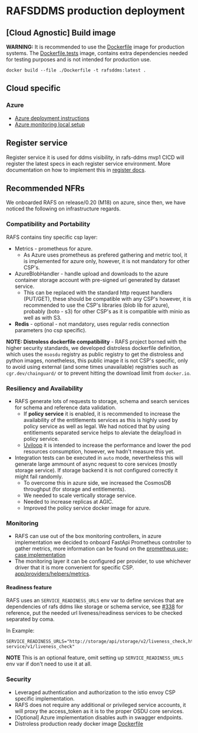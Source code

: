 # RAFSDDMS production deployment

## [Cloud Agnostic] Build image

**WARNING:** It is recommended to use the [Dockerfile](../../Dockerfile) image for production systems.  The [Dockerfile.tests](../../Dockerfile.tests) image, contains extra dependencies needed for testing purposes and is not intended for production use.

```shell
docker build --file ./Dockerfile -t rafsddms:latest .
```

## Cloud specific

### Azure

* [Azure deployment instructions](./azure/)
* [Azure monitoring local setup](./azure/monitoring/)

## Register service

Register service it is used for ddms visibility, in rafs-ddms mvp1 CICD will register the latest specs in each register service environment. More documentation on how to implement this in [register docs](../docs/register/).

## Recommended NFRs

We onboarded RAFS on release/0.20 (M18) on azure, since then, we have noticed the following on infrastructure regards.

### Compatibility and Portability

RAFS contains tiny specific csp layer:

* Metrics - prometheus for azure.
  * As Azure uses prometheus as prefered gathering and metric tool, it is implemented for azure only, however, it is not mandatory for other CSP's.
* AzureBlobHandler - handle upload and downloads to the azure container storage account with pre-signed url generated by dataset service.
  * This can be replaced with the standard http request handlers (PUT/GET), these should be compatible with any CSP's however, it is recommended to use the CSP's libraries (blob lib for azure), probably (boto - s3) for other CSP's as it is compatible with minio as well as with S3.
* **Redis** - optional - not mandatory, uses regular redis connection parameters (no csp specific).

**NOTE: Distroless dockerfile compatibility** - RAFS project borned with the higher security standards, we developed distroless dockerfile definition, which uses the `msosdu` registry as public registry to get the distroless and python images, nonetheless, this public image it is not CSP's specific, only to avoid using external (and some times unavailable) registries such as `cgr.dev/chainguard/` or to prevent hitting the download limit from `docker.io`.

### Resiliency and Availability

* RAFS generate lots of requests to storage, schema and search services for schema and reference data validation.
  * If **policy service** it is enabled, it is recommended to increase the availability of the entitlements services as this is highly used by policy service as well as legal. We had noticed that by using entitlements separated service helps to aleviate the delay/load in policy service.
  * [Uviloop](https://www.uvicorn.org/#quickstart) it is intended to increase the performance and lower the pod resources consumption, however, we hadn't measure this yet.
* Integration tests can be executed in `auto` mode, nevertheless this will generate large ammount of async request to core services (mostly storage service). If storage backend it is not configured correctly it might fail randomly.
  * To overcome this in azure side, we increased the CosmosDB throughput (for storage and entitlements).
  * We needed to scale vertically storage service.
  * Needed to increase replicas at AGIC.
  * Improved the policy service docker image for azure.

### Monitoring

* RAFS can use out of the box monitoring controllers, in azure implementation we decided to onboard FastApi Prometheus controller to gather metrics, more information can be found on the [prometheus use-case implementation](../devops/azure/monitoring/)
* The monitoring layer it can be configured per provider, to use whichever driver that it is more convenient for specific CSP. [app/providers/helpers/metrics](../app/providers/helpers/metric.py).

#### Readiness feature

RAFS uses an `SERVICE_READINESS_URLS` env var to define services that are dependencies of rafs ddms like storage or schema service, see [#338](https://community.opengroup.org/osdu/platform/domain-data-mgmt-services/rock-and-fluid-sample/rafs-ddms-services/-/issues/338) for reference, put the needed url liveness/readiness services to be checked separated by coma.

In Example:

```shell
SERVICE_READINESS_URLS="http://storage/api/storage/v2/liveness_check,http://schema/api/schema-service/v1/liveness_check"
```

**NOTE** This is an optional feature, omit setting up `SERVICE_READINESS_URLS` env var if don't need to use it at all.

### Security

* Leveraged authentication and authorization to the istio envoy CSP specific implementation.
* RAFS does not require any additional or privileged service accounts, it will proxy the access_token as it is to the proper OSDU core services.
* [Optional] Azure implementation disables auth in swagger endpoints.
* Distroless production ready docker image [Dockerfile](../Dockerfile)
